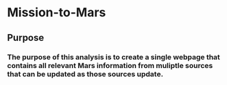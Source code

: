 # Mission-to-Mars

## Purpose
### The purpose of this analysis is to create a single webpage that contains all relevant Mars information from muliptle sources that can be updated as those sources update.
